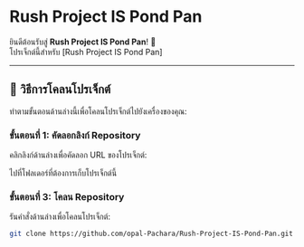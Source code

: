 # Rush Project IS Pond Pan

ยินดีต้อนรับสู่ **Rush Project IS Pond Pan**! 🚀  
โปรเจ็กต์นี้สำหรับ [Rush Project IS Pond Pan]

---

## 📂 วิธีการโคลนโปรเจ็กต์

ทำตามขั้นตอนด้านล่างนี้เพื่อโคลนโปรเจ็กต์ไปยังเครื่องของคุณ:

### ขั้นตอนที่ 1: คัดลอกลิงก์ Repository
คลิกลิงก์ด้านล่างเพื่อคัดลอก URL ของโปรเจ็กต์:

ไปที่โฟลเดอร์ที่ต้องการเก็บโปรเจ็กต์นี้

### ขั้นตอนที่ 3: โคลน Repository
รันคำสั่งด้านล่างเพื่อโคลนโปรเจ็กต์:
```bash
git clone https://github.com/opal-Pachara/Rush-Project-IS-Pond-Pan.git
